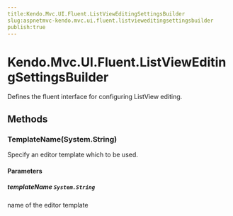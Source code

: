 ```yaml
---
title:Kendo.Mvc.UI.Fluent.ListViewEditingSettingsBuilder
slug:aspnetmvc-kendo.mvc.ui.fluent.listvieweditingsettingsbuilder
publish:true
---
```


# Kendo.Mvc.UI.Fluent.ListViewEditingSettingsBuilder

Defines the fluent interface for configuring ListView editing.

## Methods

### TemplateName(System.String)
Specify an editor template which to be used.

#### Parameters

##### templateName `System.String`
name of the editor template